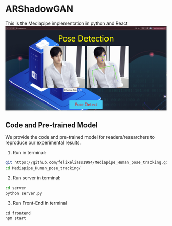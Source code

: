 # ARShadowGAN

This is the Mediapipe implementation in python and React
![overview](assets/image.png)




## Code and Pre-trained Model

We provide the code and pre-trained model for readers/researchers to reproduce our experimental results.

1. Run in terminal:
```bash
git https://github.com/felixeliass1994/Mediapipe_Human_pose_tracking.git
cd Mediapipe_Human_pose_tracking/
```

2. Run server in terminal:
```bash
cd server
python server.py
```

3. Run Front-End in terminal
```
cd frontend
npm start
```
